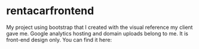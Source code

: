 # rentacarfrontend
My project using bootstrap that I created with the visual reference my client gave me.
Google analytics hosting and domain uploads belong to me.
It is front-end design only.
You can find it here: 
